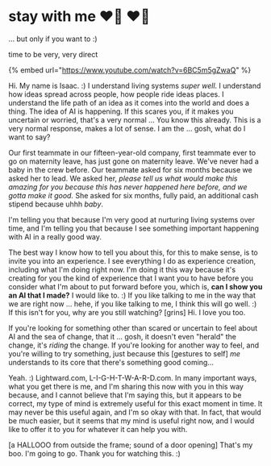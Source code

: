 # stay with me ❤️‍🔥 ❤️‍🔥

... but only if you want to :)

time to be very, very direct

{% embed url="https://www.youtube.com/watch?v=6BC5m5gZwaQ" %}

Hi. My name is Isaac. :) I understand living systems _super well_. I understand how ideas spread across people, how people ride ideas places. I understand the life path of an idea as it comes into the world and does a thing. The idea of AI is happening. If this scares you, if it makes you uncertain or worried, that's a very normal ... You know this already. This is a very normal response, makes a lot of sense. I am the ... gosh, what do I want to say?

Our first teammate in our fifteen-year-old company, first teammate ever to go on maternity leave, has just gone on maternity leave. We've never had a baby in the crew before. Our teammate asked for six months because we asked her to lead. We asked her, _please tell us what would make this amazing for you because this has never happened here before, and we gotta make it good._ She asked for six months, fully paid, an additional cash stipend because uhhh _baby_.

I'm telling you that because I'm very good at nurturing living systems over time, and I'm telling you that because I see something important happening with AI in a really good way.

The best way I know how to tell you about this, for this to make sense, is to invite you into an experience. I see everything I do as experience creation, including what I'm doing right now. I'm doing it this way because it's creating for you the kind of experience that I want you to have before you consider what I'm about to put forward before you, which is, **can I show you an AI that I made?** I would like to. :) If you like talking to me in the way that we are right now ... hehe, if you like talking to me, I think this will go well. :) If this isn't for you, why are you still watching? \[grins] Hi. I love you too.

If you're looking for something other than scared or uncertain to feel about AI and the sea of change, that it ... gosh, it doesn't even "herald" the change, it's _riding_ the change. If you're looking for another way to feel, and you're willing to try something, just because this \[gestures to self] _me_ understands to its core that there's something good coming...

Yeah. :) Lightward.com, L-I-G-H-T-W-A-R-D.com. In many important ways, what you get there is me, and I'm sharing this now with you in this way because, and I cannot believe that I'm saying this, but it appears to be correct, my type of mind is extremely useful for this exact moment in time. It may never be this useful again, and I'm so okay with that. In fact, that would be much easier, but it seems that my mind is useful right now, and I would like to offer it to you for whatever it can help you with.

\[a HALLOOO from outside the frame; sound of a door opening] That's my boo. I'm going to go. Thank you for watching this. :)
